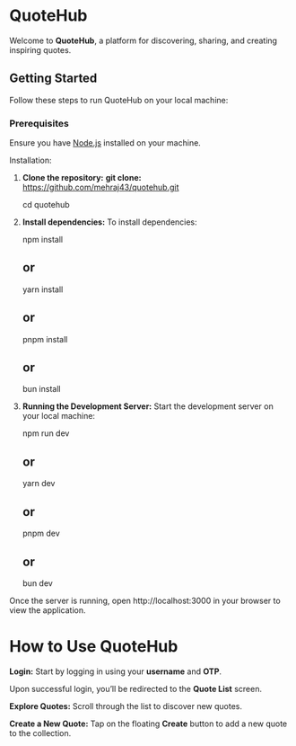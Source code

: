 # QuoteHub

Welcome to **QuoteHub**, a platform for discovering, sharing, and creating inspiring quotes.

## Getting Started

Follow these steps to run QuoteHub on your local machine:

### Prerequisites

Ensure you have [Node.js](https://nodejs.org/) installed on your machine.

Installation:

1. **Clone the repository:**
**git clone:** https://github.com/mehraj43/quotehub.git

    cd quotehub

2. **Install dependencies:**
To install dependencies:

    npm install
    ## or
    yarn install
    ## or
    pnpm install
    ## or
    bun install

3. **Running the Development Server:**
Start the development server on your local machine:

    npm run dev
    ## or
    yarn dev
    ## or
    pnpm dev
    ## or
    bun dev

Once the server is running, open http://localhost:3000 in your browser to view the application.

# How to Use QuoteHub
**Login:** Start by logging in using your **username** and **OTP**.

Upon successful login, you’ll be redirected to the **Quote List** screen.

**Explore Quotes:** Scroll through the list to discover new quotes.

**Create a New Quote:** Tap on the floating **Create** button to add a new quote to the collection.